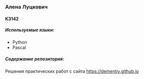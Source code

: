  ### Алена Луцкович 
 #### K3142 
 ##### Используемые языки:
   + Python
   + Pascal
 ##### Содержание репозитория:
 Решения практических работ с сайта https://dementiy.github.io
